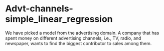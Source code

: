 # Advt-channels-simple_linear_regression

We have picked a model from the advertising domain. A company that has spent money on different advertising channels, i.e., TV, radio, and newspaper, wants to find the biggest contributor to sales among them.
